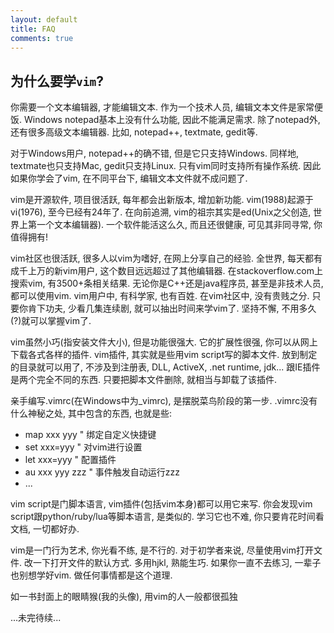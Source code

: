 ```yaml
---
layout: default
title: FAQ
comments: true
---
```


## 为什么要学`vim`?
你需要一个文本编辑器, 才能编辑文本. 
作为一个技术人员, 编辑文本文件是家常便饭.
Windows notepad基本上没有什么功能, 因此不能满足需求.
除了notepad外, 还有很多高级文本编辑器.
比如, notepad++, textmate, gedit等.

对于Windows用户, notepad++的确不错, 但是它只支持Windows.
同样地, textmate也只支持Mac, gedit只支持Linux.
只有vim同时支持所有操作系统. 因此如果你学会了vim,
在不同平台下, 编辑文本文件就不成问题了.

vim是开源软件, 项目很活跃, 每年都会出新版本, 增加新功能.
vim(1988)起源于vi(1976), 至今已经有24年了.
在向前追溯, vim的祖宗其实是ed(Unix之父创造, 世界上第一个文本编辑器).
一个软件能活这么久, 而且还很健康, 可见其非同寻常, 你值得拥有!

vim社区也很活跃, 很多人以vim为嗜好, 在网上分享自己的经验.
全世界, 每天都有成千上万的新vim用户, 这个数目远远超过了其他编辑器.
在stackoverflow.com上搜索vim, 有3500+条相关结果.
无论你是C++还是java程序员, 甚至是非技术人员, 都可以使用vim.
vim用户中, 有科学家, 也有百姓. 在vim社区中, 没有贵贱之分.
只要你肯下功夫, 少看几集连续剧, 就可以抽出时间来学vim了.
坚持不懈, 不用多久(?)就可以掌握vim了.

vim虽然小巧(指安装文件大小), 但是功能很强大.
它的扩展性很强, 你可以从网上下载各式各样的插件.
vim插件, 其实就是些用vim script写的脚本文件.
放到制定的目录就可以用了, 不涉及到注册表, DLL, ActiveX, .net runtime, jdk...
跟IE插件是两个完全不同的东西. 只要把脚本文件删除, 就相当与卸载了该插件.

亲手编写.vimrc(在Windows中为_vimrc), 是摆脱菜鸟阶段的第一步.
.vimrc没有什么神秘之处, 其中包含的东西, 也就是些:

- map xxx yyy  " 绑定自定义快捷键
- set xxx=yyy  " 对vim进行设置
- let xxx=yyy  " 配置插件
- au  xxx yyy zzz " 事件触发自动运行zzz
- ...

vim script是门脚本语言, vim插件(包括vim本身)都可以用它来写.
你会发现vim script跟python/ruby/lua等脚本语言, 是类似的.
学习它也不难, 你只要肯花时间看文档, 一切都好办.

vim是一门行为艺术, 你光看不练, 是不行的.
对于初学者来说, 尽量使用vim打开文件. 改一下打开文件的默认方式.
多用hjkl, 熟能生巧. 如果你一直不去练习, 一辈子也别想学好vim.
做任何事情都是这个道理.


如<Learn the Vi and Vim Editors>一书封面上的眼睛猴(我的头像), 用vim的人一般都很孤独

...未完待续...
